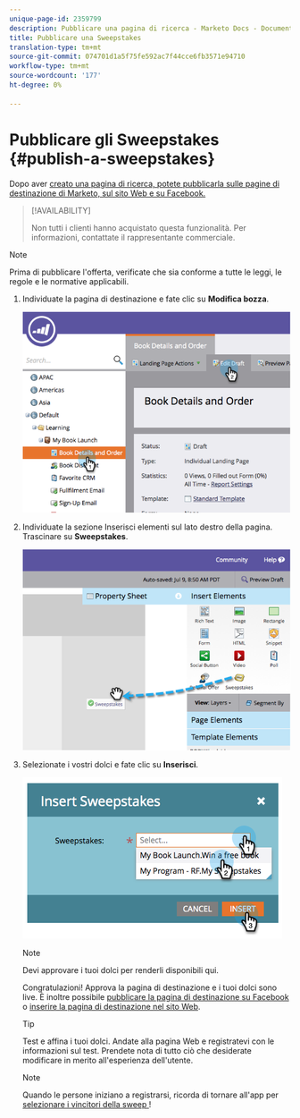 ```yaml
---
unique-page-id: 2359799
description: Pubblicare una pagina di ricerca - Marketo Docs - Documentazione prodotto
title: Pubblicare una Sweepstakes
translation-type: tm+mt
source-git-commit: 074701d1a5f75fe592ac7f44cce6fb3571e94710
workflow-type: tm+mt
source-wordcount: '177'
ht-degree: 0%

---
```



# Pubblicare gli Sweepstakes {#publish-a-sweepstakes}

Dopo aver [creato una pagina di ricerca, potete pubblicarla sulle pagine di destinazione di Marketo, sul sito Web e su Facebook.](/help/marketo/product-docs/demand-generation/social/sweepstakes/create-sweepstakes.md)

>[!AVAILABILITY]
>
>Non tutti i clienti hanno acquistato questa funzionalità. Per informazioni, contattate il rappresentante commerciale.

>[!NOTE]
>
>Prima di pubblicare l&#39;offerta, verificate che sia conforme a tutte le leggi, le regole e le normative applicabili.

1. Individuate la pagina di destinazione e fate clic su **Modifica bozza**.

   ![](assets/image2014-9-25-17-3a41-3a27.png)

1. Individuate la sezione Inserisci elementi sul lato destro della pagina. Trascinare su **Sweepstakes**.

   ![](assets/image2014-9-25-17-3a41-3a31.png)

1. Selezionate i vostri dolci e fate clic su **Inserisci**.

   ![](assets/image2014-9-25-17-3a41-3a35.png)

   >[!NOTE]
   >
   >Devi approvare i tuoi dolci per renderli disponibili qui.

   Congratulazioni! Approva la pagina di destinazione e i tuoi dolci sono live. È inoltre possibile [pubblicare la pagina di destinazione su Facebook](/help/marketo/product-docs/demand-generation/facebook/publish-landing-pages-to-facebook.md) o [inserire la pagina di destinazione nel sito Web](/help/marketo/product-docs/demand-generation/social/social-functions/deploy-social-on-your-website.md).

   >[!TIP]
   >
   >Test e affina i tuoi dolci. Andate alla pagina Web e registratevi con le informazioni sul test. Prendete nota di tutto ciò che desiderate modificare in merito all&#39;esperienza dell&#39;utente.

   >[!NOTE]
   >
   >Quando le persone iniziano a registrarsi, ricorda di tornare all&#39;app per [selezionare i vincitori della sweep ](/help/marketo/product-docs/demand-generation/social/sweepstakes/select-sweepstakes-winners.md)!
